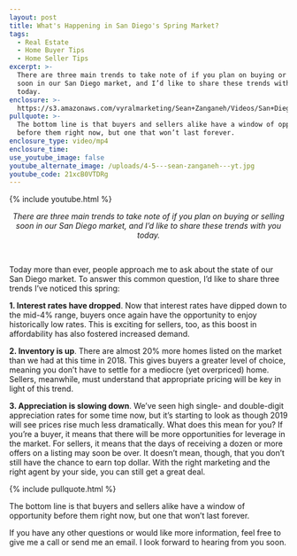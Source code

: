 ```yaml
---
layout: post
title: What's Happening in San Diego's Spring Market?
tags:
  - Real Estate
  - Home Buyer Tips
  - Home Seller Tips
excerpt: >-
  There are three main trends to take note of if you plan on buying or selling
  soon in our San Diego market, and I’d like to share these trends with you
  today.
enclosure: >-
  https://s3.amazonaws.com/vyralmarketing/Sean+Zanganeh/Videos/San+Diego%2C+CA+Real+Estate+-+What's+Happening+in+San+Diego's+Spring+Market_.mp4
pullquote: >-
  The bottom line is that buyers and sellers alike have a window of opportunity
  before them right now, but one that won’t last forever.
enclosure_type: video/mp4
enclosure_time:
use_youtube_image: false
youtube_alternate_image: /uploads/4-5---sean-zanganeh---yt.jpg
youtube_code: 21xcB0VTDRg
---
```


{% include youtube.html %}

<center><em>There are three main trends to take note of if you plan on buying or selling soon in our San Diego market, and I&rsquo;d like to share these trends with you today.</em></center>

 

Today more than ever, people approach me to ask about the state of our San Diego market. To answer this common question, I’d like to share three trends I’ve noticed this spring: 

**1. Interest rates have dropped**. Now that interest rates have dipped down to the mid-4% range, buyers once again have the opportunity to enjoy historically low rates. This is exciting for sellers, too, as this boost in affordability has also fostered increased demand. 

**2. Inventory is up**. There are almost 20% more homes listed on the market than we had at this time in 2018. This gives buyers a greater level of choice, meaning you don’t have to settle for a mediocre (yet overpriced) home. Sellers, meanwhile, must understand that appropriate pricing will be key in light of this trend. 

**3. Appreciation is slowing down**. We’ve seen high single- and double-digit appreciation rates for some time now, but it’s starting to look as though 2019 will see prices rise much less dramatically. What does this mean for you? If you’re a buyer, it means that there will be more opportunities for leverage in the market. For sellers, it means that the days of receiving a dozen or more offers on a listing may soon be over. It doesn’t mean, though, that you don’t still have the chance to earn top dollar. With the right marketing and the right agent by your side, you can still get a great deal.

{% include pullquote.html %}

The bottom line is that buyers and sellers alike have a window of opportunity before them right now, but one that won’t last forever. 

If you have any other questions or would like more information, feel free to give me a call or send me an email. I look forward to hearing from you soon.
